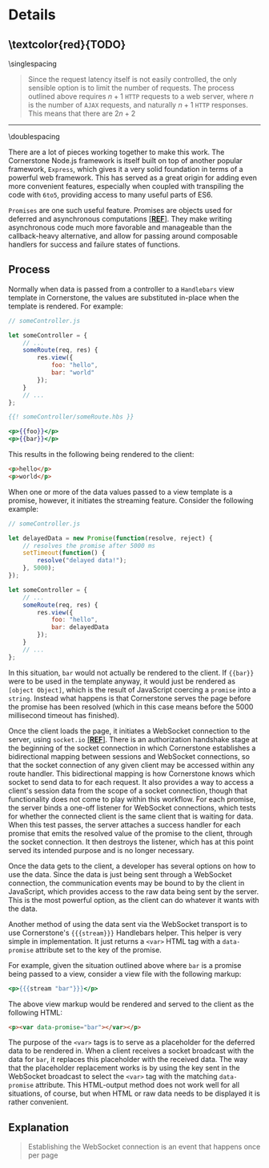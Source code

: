 # Details

## \textcolor{red}{TODO}

\singlespacing

> Since the request latency itself is not easily controlled, the only sensible option is to limit the number of requests.
> The process outlined above requires $n + 1$ `HTTP` requests to a web server, where $n$ is the number of `AJAX` requests, and naturally $n + 1$ `HTTP` responses.
> This means that there are $2n + 2$

--------------------------------

\doublespacing


There are a lot of pieces working together to make this work.
The Cornerstone Node.js framework is itself built on top of another popular framework, `Express`, which gives it a very solid foundation in terms of a powerful web framework.
This has served as a great origin for adding even more convenient features, especially when coupled with transpiling the code with `6to5`, providing access to many useful parts of ES6.

`Promises` are one such useful feature.
Promises are objects used for deferred and asynchronous computations [[__REF__](https://developer.mozilla.org/en-US/docs/Web/JavaScript/Reference/Global_Objects/Promise)].
They make writing asynchronous code much more favorable and manageable than the callback-heavy alternative, and allow for passing around composable handlers for success and failure states of functions.


## Process

Normally when data is passed from a controller to a `Handlebars` view template in Cornerstone, the values are substituted in-place when the template is rendered.
For example:

```js
// someController.js

let someController = {
	// ...
	someRoute(req, res) {
		res.view({
			foo: "hello",
			bar: "world"
		});
	}
	// ...
};
```

```handlebars
{{! someController/someRoute.hbs }}

<p>{{foo}}</p>
<p>{{bar}}</p>
```

This results in the following being rendered to the client:

```html
<p>hello</p>
<p>world</p>
```

When one or more of the data values passed to a view template is a promise, however, it initiates the streaming feature.
Consider the following example:

```js
// someController.js

let delayedData = new Promise(function(resolve, reject) {
	// resolves the promise after 5000 ms
	setTimeout(function() {
		resolve("delayed data!");
	}, 5000);
});

let someController = {
	// ...
	someRoute(req, res) {
		res.view({
			foo: "hello",
			bar: delayedData
		});
	}
	// ...
};
```

In this situation, `bar` would not actually be rendered to the client.
If `{{bar}}` were to be used in the template anyway, it would just be rendered as `[object Object]`, which is the result of JavaScript coercing a `promise` into a `string`.
Instead what happens is that Cornerstone serves the page before the promise has been resolved (which in this case means before the 5000 millisecond timeout has finished).

Once the client loads the page, it initiates a WebSocket connection to the server, using `socket.io` [[__REF__]](http://socket.io/).
There is an authorization handshake stage at the beginning of the socket connection in which Cornerstone establishes a bidirectional mapping between sessions and WebSocket connections, so that the socket connection of any given client may be accessed within any route handler.
This bidirectional mapping is how Cornerstone knows which socket to send data to for each request.
It also provides a way to access a client's session data from the scope of a socket connection, though that functionality does not come to play within this workflow.
For each promise, the server binds a one-off listener for WebSocket connections, which tests for whether the connected client is the same client that is waiting for data.
When this test passes, the server attaches a success handler for each promise that emits the resolved value of the promise to the client, through the socket connection.
It then destroys the listener, which has at this point served its intended purpose and is no longer necessary.

Once the data gets to the client, a developer has several options on how to use the data.
Since the data is just being sent through a WebSocket connection, the communication events may be bound to by the client in JavaScript, which provides access to the raw data being sent by the server.
This is the most powerful option, as the client can do whatever it wants with the data.

Another method of using the data sent via the WebSocket transport is to use Cornerstone's `{{{stream}}}` Handlebars helper.
This helper is very simple in implementation.
It just returns a `<var>` HTML tag with a `data-promise` attribute set to the key of the promise.

For example, given the situation outlined above where `bar` is a promise being passed to a view, consider a view file with the following markup:

```handlebars
<p>{{{stream "bar"}}}</p>
```

The above view markup would be rendered and served to the client as the following HTML:

```html
<p><var data-promise="bar"></var></p>
```

The purpose of the `<var>` tags is to serve as a placeholder for the deferred data to be rendered in.
When a client receives a socket broadcast with the data for `bar`, it replaces this placeholder with the received data.
The way that the placeholder replacement works is by using the key sent in the WebSocket broadcast to select the `<var>` tag with the matching `data-promise` attribute.
This HTML-output method does not work well for all situations, of course, but when HTML or raw data needs to be displayed it is rather convenient.


## Explanation

> Establishing the WebSocket connection is an event that happens once per page
